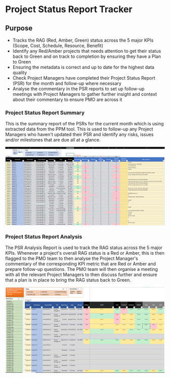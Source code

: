 # Project Status Report Tracker

## Purpose
- Tracks the RAG (Red, Amber, Green) status across the 5 major KPIs (Scope, Cost, Schedule, Resource, Benefit)
- Identify any Red/Amber projects that needs attention to get their status back to Green and on track to completion by ensuring they have a Plan to Green
- Ensuring the metadata is correct and up to date for the highest data quality
- Check Project Managers have completed their Project Status Report (PSR) for the month and follow-up where necessary
- Analyse the commentary in the PSR reports to set up follow-up meetings with Project Managers to gather further insight and context about their commentary to ensure PMO are across it

### Project Status Report Summary
This is the summary report of the PSRs for the current month which is using extracted data from the PPM tool. This is used to follow-up any Project Managers who haven't updated their PSR and identify any risks, issues and/or milestones that are due all at a glance.

![Screenshot1](/Project%20Status%20Report%20Tracker/Images/Project_Status_Reporting_Screenshot2.PNG)

### Project Status Report Analysis
The PSR Analysis Report is used to track the RAG status across the 5 major KPIs. Whenever a project's overall RAG status is a Red or Amber, this is then flagged to the PMO team to then analyse the Project Manager's commentary of the corresponding KPI metric that are Red or Amber and prepare follow-up questions.
The PMO team will then organise a meeting with all the relevant Project Managers to then discuss further and ensure that a plan is in place to bring the RAG status back to Green.

![Screenshot2](/Project%20Status%20Report%20Tracker/Images/Project_Status_Reporting_Screenshot.PNG)
